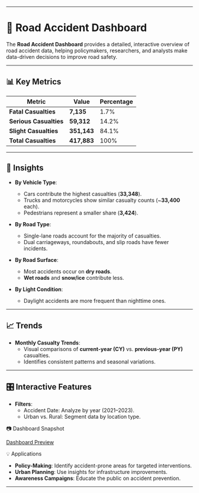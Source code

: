 

---

# 🚗 Road Accident Dashboard  

The **Road Accident Dashboard** provides a detailed, interactive overview of road accident data, helping policymakers, researchers, and analysts make data-driven decisions to improve road safety.  

---

## 📊 Key Metrics  

| **Metric**             | **Value**   | **Percentage** |
|-------------------------|-------------|-----------------|
| **Fatal Casualties**    | **7,135**   | 1.7%           |
| **Serious Casualties**  | **59,312**  | 14.2%          |
| **Slight Casualties**   | **351,143** | 84.1%          |
| **Total Casualties**    | **417,883** | 100%           |

---

## 🚦 Insights  

- **By Vehicle Type**:  
  - Cars contribute the highest casualties (**33,348**).  
  - Trucks and motorcycles show similar casualty counts (~**33,400** each).  
  - Pedestrians represent a smaller share (**3,424**).  

- **By Road Type**:  
  - Single-lane roads account for the majority of casualties.  
  - Dual carriageways, roundabouts, and slip roads have fewer incidents.  

- **By Road Surface**:  
  - Most accidents occur on **dry roads**.  
  - **Wet roads** and **snow/ice** contribute less.  

- **By Light Condition**:  
  - Daylight accidents are more frequent than nighttime ones.  

---

## 📈 Trends  

- **Monthly Casualty Trends**:  
  - Visual comparisons of **current-year (CY)** vs. **previous-year (PY)** casualties.  
  - Identifies consistent patterns and seasonal variations.  

---

## 🎛️ Interactive Features  

- **Filters**:  
  - Accident Date: Analyze by year (2021–2023).  
  - Urban vs. Rural: Segment data by location type.  


 


📷 Dashboard Snapshot  

[Dashboard Preview](https://github.com/yourusername/your-repo-name/blob/main/Screenshot.png)  


 💡 Applications  

- **Policy-Making**: Identify accident-prone areas for targeted interventions.  
- **Urban Planning**: Use insights for infrastructure improvements.  
- **Awareness Campaigns**: Educate the public on accident prevention.  

---


